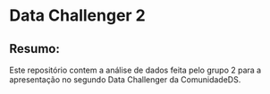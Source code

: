 # Data Challenger 2

## Resumo:
  Este repositório contem a análise de dados feita pelo grupo 2 para a apresentação no segundo Data Challenger da ComunidadeDS.
